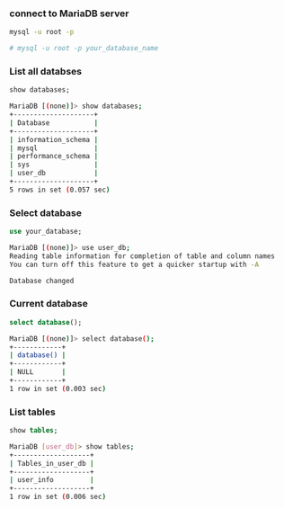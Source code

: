 ### connect to MariaDB server
```bash
mysql -u root -p

# mysql -u root -p your_database_name
```

### List all databses

```sql
show databases;
```

```bash
MariaDB [(none)]> show databases;
+--------------------+
| Database           |
+--------------------+
| information_schema |
| mysql              |
| performance_schema |
| sys                |
| user_db            |
+--------------------+
5 rows in set (0.057 sec)
```
### Select database

```sql
use your_database;
```

```bash
MariaDB [(none)]> use user_db;
Reading table information for completion of table and column names
You can turn off this feature to get a quicker startup with -A

Database changed
```

### Current database

```sql
select database();
```

```bash
MariaDB [(none)]> select database();
+------------+
| database() |
+------------+
| NULL       |
+------------+
1 row in set (0.003 sec)
```

### List tables

```sql
show tables;
```

```bash
MariaDB [user_db]> show tables;
+-------------------+
| Tables_in_user_db |
+-------------------+
| user_info         |
+-------------------+
1 row in set (0.006 sec)
```
